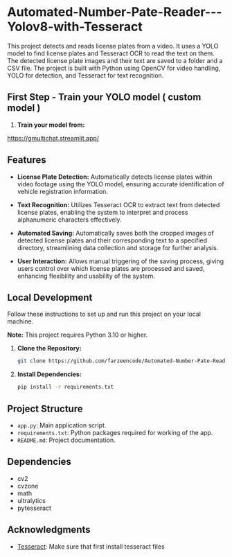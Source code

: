 # Automated-Number-Pate-Reader---Yolov8-with-Tesseract

This project detects and reads license plates from a video. It uses a YOLO model to find license plates and Tesseract OCR to read the text on them. The detected license plate images and their text are saved to a folder and a CSV file. The project is built with Python using OpenCV for video handling, YOLO for detection, and Tesseract for text recognition.


## First Step - Train your YOLO model ( custom model )



1. **Train your model from:**

<https://gmultichat.streamlit.app/>



## Features

- **License Plate Detection:** Automatically detects license plates within video footage using the YOLO model, ensuring accurate identification of vehicle registration information.

- **Text Recognition:**  Utilizes Tesseract OCR to extract text from detected license plates, enabling the system to interpret and process alphanumeric characters effectively.

- **Automated Saving:** Automatically saves both the cropped images of detected license plates and their corresponding text to a specified directory, streamlining data collection and storage for further analysis.

- **User Interaction:** Allows manual triggering of the saving process, giving users control over which license plates are processed and saved, enhancing flexibility and usability of the system.


## Local Development

Follow these instructions to set up and run this project on your local machine.

   **Note:** This project requires Python 3.10 or higher.

1. **Clone the Repository:**

   ```bash
   git clone https://github.com/farzeencode/Automated-Number-Pate-Reader---Yolov8-with-Tesseract.git
   ```

2. **Install Dependencies:**

   ```bash
   pip install -r requirements.txt
   ```



## Project Structure

- `app.py`: Main application script.
- `requirements.txt`: Python packages required for working of the app.
- `README.md`: Project documentation.

## Dependencies

- cv2
- cvzone
- math
- ultralytics
- pytesseract

## Acknowledgments

- [Tesseract](https://github.com/UB-Mannheim/tesseract/wiki): Make sure that first install tesseract files
